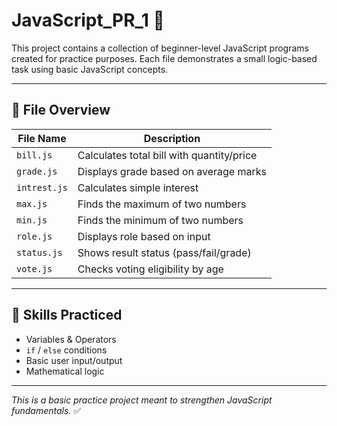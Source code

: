 # JavaScript_PR_1 🧮

This project contains a collection of beginner-level JavaScript programs created for practice purposes. Each file demonstrates a small logic-based task using basic JavaScript concepts.

---

## 📂 File Overview

| File Name     | Description                               |
|---------------|-------------------------------------------|
| `bill.js`     | Calculates total bill with quantity/price |
| `grade.js`    | Displays grade based on average marks     |
| `intrest.js`  | Calculates simple interest                |
| `max.js`      | Finds the maximum of two numbers          |
| `min.js`      | Finds the minimum of two numbers          |
| `role.js`     | Displays role based on input              |
| `status.js`   | Shows result status (pass/fail/grade)     |
| `vote.js`     | Checks voting eligibility by age          |

---

## 🎯 Skills Practiced

- Variables & Operators  
- `if` / `else` conditions  
- Basic user input/output  
- Mathematical logic

---

*This is a basic practice project meant to strengthen JavaScript fundamentals.* ✅